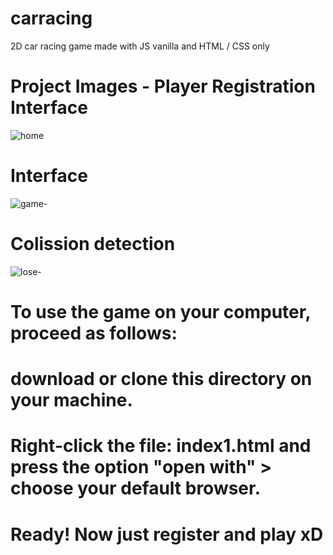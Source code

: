 # carracing
2D car racing game made with JS vanilla and HTML / CSS only

# Project Images - Player Registration Interface
![home](https://user-images.githubusercontent.com/32007101/77465136-f5163380-6de6-11ea-873e-bf4060000561.JPG)

# Interface

![game-](https://user-images.githubusercontent.com/32007101/77465331-33135780-6de7-11ea-91eb-3e5048b5bd02.JPG)

# Colission detection

![lose-](https://user-images.githubusercontent.com/32007101/77465466-6b1a9a80-6de7-11ea-9b32-d8cc3e759926.JPG)


# To use the game on your computer, proceed as follows:
# download or clone this directory on your machine.
# Right-click the file: index1.html and press the option "open with" > choose your default browser.
# Ready! Now just register and play xD


